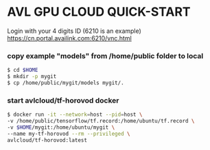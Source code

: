 # AVL GPU CLOUD QUICK-START

Login with your 4 digits ID (6210 is an example)
https://cn.portal.availink.com:6210/vnc.html

### copy example "models" from /home/public folder to local
```bash
$ cd $HOME
$ mkdir -p mygit
$ cp /home/public/mygit/models mygit/.
```

### start avlcloud/tf-horovod docker
```bash
$ docker run -it --network=host --pid=host \
-v /home/public/tensorflow/tf.record:/home/ubuntu/tf.record \
-v $HOME/mygit:/home/ubuntu/mygit \
--name my-tf-horovod --rm --privileged \
avlcloud/tf-horovod:latest
```
